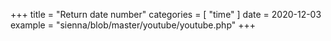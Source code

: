 +++
title = "Return date number"
categories = [ "time" ]
date = 2020-12-03
example = "sienna/blob/master/youtube/youtube.php"
+++
